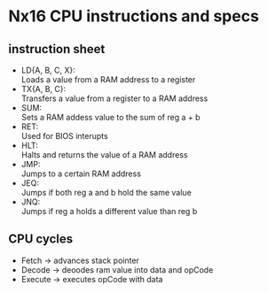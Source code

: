 # Nx16 CPU instructions and specs  

## instruction sheet  
* LD{A, B, C, X}:  
    Loads a value from a RAM address to a register  
* TX{A, B, C}:  
    Transfers a value from a register to a RAM address  
* SUM:  
    Sets a RAM addess value to the sum of reg a + b  
* RET:  
    Used for BIOS interupts  
* HLT:  
    Halts and returns the value of a RAM address  
* JMP:  
    Jumps to a certain RAM address  
* JEQ:  
    Jumps if both reg a and b hold the same value  
* JNQ:  
    Jumps if reg a holds a different value than reg b  

## CPU cycles  
* Fetch -> advances stack pointer  
* Decode -> deoodes ram value into data and opCode  
* Execute -> executes opCode with data  
